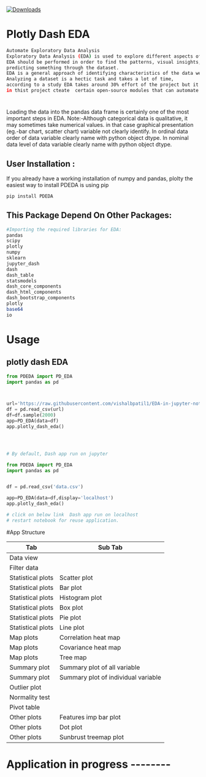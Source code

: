 [![Downloads](https://static.pepy.tech/personalized-badge/pdeda?period=total&units=international_system&left_color=black&right_color=green&left_text=Downloads)](https://pepy.tech/project/pdeda)

# Plotly Dash EDA
```bash
Automate Exploratory Data Analysis
Exploratory Data Analysis (EDA) is used to explore different aspects of the data we are working on.
EDA should be performed in order to find the patterns, visual insights, etc. that the data set is having, before creating a model or 
predicting something through the dataset.
EDA is a general approach of identifying characteristics of the data we are working on by visualizing the dataset.
Analyzing a dataset is a hectic task and takes a lot of time,
according to a study EDA takes around 30% effort of the project but it cannot be eliminated.
in thist project cteate  certain open-source modules that can automate the whole process of EDA and save a lot of time.
```


#
Loading the data into the pandas data frame is certainly one of the most important steps in EDA.
Note:-Although categorical data is qualitative, it may sometimes take numerical values. in that case graphical presentation (eg.-bar chart, scatter chart) variable not clearly identify.
In ordinal data order of data variable clearly name with python  object dtype.
In nominal data level of data variable clearly name with python object dtype.






## User Installation :
If you already have a working installation of numpy and pandas, plolty the easiest way to install PDEDA is using pip
```bash
pip install PDEDA
```



## This Package Depend On Other Packages:
```bash
#Importing the required libraries for EDA:
pandas
scipy
plotly
numpy
sklearn
jupyter_dash
dash
dash_table
statsmodels
dash_core_components
dash_html_components
dash_bootstrap_components 
plotly
base64
io

```


# Usage

## plotly dash EDA 


```python
from PDEDA import PD_EDA 
import pandas as pd



url='https://raw.githubusercontent.com/vishalbpatil1/EDA-in-jupyter-notebook/main/diamonds.csv'
df = pd.read_csv(url)
df=df.sample(2000)
app=PD_EDA(data=df)
app.plotly_dash_eda()




# By default, Dash app run on jupyter
```

```python
from PDEDA import PD_EDA 
import pandas as pd


df = pd.read_csv('data.csv')

app=PD_EDA(data=df,display='localhost')
app.plotly_dash_eda()

# click on below link  Dash app run on localhost
# restart notebook for reuse application.
```


#App Structure

|  Tab          |  Sub  Tab     |
|---------------|---------------|
| Data view     |               |
| Filter data   |               |
| Statistical plots|  Scatter plot|
| Statistical plots |  Bar plot       |
| Statistical plots |  Histogram plot | 
| Statistical plots |  Box plot       |
| Statistical plots |  Pie plot       |
| Statistical plots  |  Line plot      |
|  Map plots    | Correlation heat map  |
|  Map plots    | Covariance heat map  |
|  Map plots    | Tree map  |
| Summary plot | Summary plot of all variable|
| Summary plot | Summary plot of individual variable|
| Outlier plot |                  |
| Normality test |                |
| Pivot table    |                |
| Other plots     |  Features imp bar plot|
| Other plots    |  Dot plot |
| Other plots    |  Sunbrust treemap plot |

# Application in progress --------

